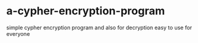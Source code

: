 # a-cypher-encryption-program
simple cypher encryption program and also for decryption easy to use for everyone
